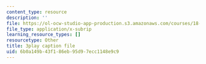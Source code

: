```yaml
---
content_type: resource
description: ''
file: https://ol-ocw-studio-app-production.s3.amazonaws.com/courses/18-01sc-single-variable-calculus-fall-2010/6b0a149b43f186eb95d97ecc1148e9c9_Pd2xP5zDsRw.srt
file_type: application/x-subrip
learning_resource_types: []
resourcetype: Other
title: 3play caption file
uid: 6b0a149b-43f1-86eb-95d9-7ecc1148e9c9
---
```

